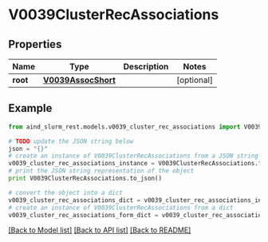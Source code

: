 # V0039ClusterRecAssociations


## Properties

Name | Type | Description | Notes
------------ | ------------- | ------------- | -------------
**root** | [**V0039AssocShort**](V0039AssocShort.md) |  | [optional] 

## Example

```python
from aind_slurm_rest.models.v0039_cluster_rec_associations import V0039ClusterRecAssociations

# TODO update the JSON string below
json = "{}"
# create an instance of V0039ClusterRecAssociations from a JSON string
v0039_cluster_rec_associations_instance = V0039ClusterRecAssociations.from_json(json)
# print the JSON string representation of the object
print V0039ClusterRecAssociations.to_json()

# convert the object into a dict
v0039_cluster_rec_associations_dict = v0039_cluster_rec_associations_instance.to_dict()
# create an instance of V0039ClusterRecAssociations from a dict
v0039_cluster_rec_associations_form_dict = v0039_cluster_rec_associations.from_dict(v0039_cluster_rec_associations_dict)
```
[[Back to Model list]](../README.md#documentation-for-models) [[Back to API list]](../README.md#documentation-for-api-endpoints) [[Back to README]](../README.md)


